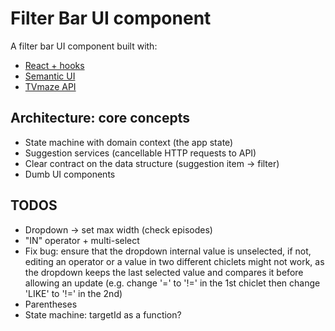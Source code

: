 # Filter Bar UI component

A filter bar UI component built with:

- [React + hooks](https://reactjs.org/)
- [Semantic UI](https://react.semantic-ui.com/)
- [TVmaze API](https://www.tvmaze.com/api)

## Architecture: core concepts

- State machine with domain context (the app state)
- Suggestion services (cancellable HTTP requests to API)
- Clear contract on the data structure (suggestion item -> filter)
- Dumb UI components

## TODOS

- Dropdown -> set max width (check episodes)
- "IN" operator + multi-select
- Fix bug: ensure that the dropdown internal value is unselected, if not, editing an operator or a
  value in two different chiclets might not work, as the dropdown keeps the last selected value and
  compares it before allowing an update (e.g. change '=' to '!=' in the 1st chiclet then change 'LIKE' to '!=' in the 2nd)
- Parentheses
- State machine: targetId as a function?

